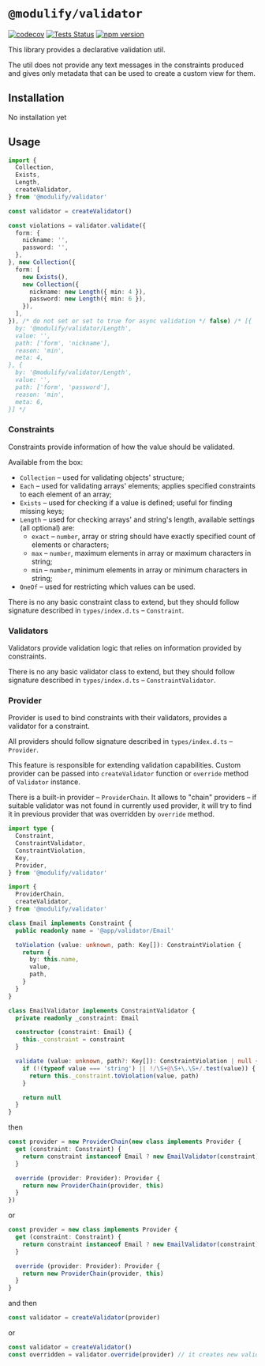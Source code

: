 # `@modulify/validator`

[![codecov](https://codecov.io/gh/modulify/validator/branch/main/graph/badge.svg)](https://codecov.io/gh/modulify/validator)
[![Tests Status](https://github.com/modulify/validator/actions/workflows/tests.yml/badge.svg)](https://github.com/modulify/validator/actions)
[![npm version](https://badge.fury.io/js/%40modulify%2Fvalidator.svg)](https://www.npmjs.com/package/@modulify/validator)


This library provides a declarative validation util.

The util does not provide any text messages in the constraints produced and gives only metadata that can
be used to create a custom view for them.

## Installation

No installation yet

## Usage

```typescript
import {
  Collection,
  Exists,
  Length,
  createValidator,
} from '@modulify/validator'

const validator = createValidator()

const violations = validator.validate({
  form: {
    nickname: '',
    password: '',
  },
}, new Collection({
  form: [
    new Exists(),
    new Collection({
      nickname: new Length({ min: 4 }),
      password: new Length({ min: 6 }),
    }),
  ],
}), /* do not set or set to true for async validation */ false) /* [{
  by: '@modulify/validator/Length',
  value: '',
  path: ['form', 'nickname'],
  reason: 'min',
  meta: 4,
}, {
  by: '@modulify/validator/Length',
  value: '',
  path: ['form', 'password'],
  reason: 'min',
  meta: 6,
}] */
```

### Constraints

Constraints provide information of how the value should be validated.

Available from the box:

* `Collection` &ndash; used for validating objects' structure;
* `Each` &ndash; used for validating arrays' elements; applies specified constraints to each element of an array;
* `Exists` &ndash; used for checking if a value is defined; useful for finding missing keys;
* `Length` &ndash; used for checking arrays' and string's length, available settings (all optional) are:
  * `exact` &ndash; `number`, array or string should have exactly specified count of elements or characters;
  * `max` &ndash; `number`, maximum elements in array or maximum characters in string;
  * `min` &ndash; `number`, minimum elements in array or minimum characters in string;
* `OneOf` &ndash; used for restricting which values can be used.

There is no any basic constraint class to extend, but they should follow signature
described in `types/index.d.ts` &ndash; `Constraint`.

### Validators

Validators provide validation logic that relies on information provided by constraints.

There is no any basic validator class to extend, but they should follow signature
described in `types/index.d.ts` &ndash; `ConstraintValidator`.

### Provider

Provider is used to bind constraints with their validators, provides a validator for a constraint.

All providers should follow signature described in `types/index.d.ts` &ndash; `Provider`.

This feature is responsible for extending validation capabilities. Custom provider can be passed into
`createValidator` function or `override` method of `Validator` instance.

There is a built-in provider &ndash; `ProviderChain`. It allows to "chain" providers &ndash; if
suitable validator was not found in currently used provider, it will try to find it in previous provider that was
overridden by `override` method.

```typescript
import type {
  Constraint,
  ConstraintValidator,
  ConstraintViolation,
  Key,
  Provider,
} from '@modulify/validator'

import {
  ProviderChain,
  createValidator,
} from '@modulify/validator'

class Email implements Constraint {
  public readonly name = '@app/validator/Email'

  toViolation (value: unknown, path: Key[]): ConstraintViolation {
    return {
      by: this.name,
      value,
      path,
    }
  }
}

class EmailValidator implements ConstraintValidator {
  private readonly _constraint: Email

  constructor (constraint: Email) {
    this._constraint = constraint
  }

  validate (value: unknown, path?: Key[]): ConstraintViolation | null {
    if (!(typeof value === 'string') || !/\S+@\S+\.\S+/.test(value)) {
      return this._constraint.toViolation(value, path)
    }

    return null
  }
}
```

then

```typescript
const provider = new ProviderChain(new class implements Provider {
  get (constraint: Constraint) {
    return constraint instanceof Email ? new EmailValidator(constraint) : null
  }

  override (provider: Provider): Provider {
    return new ProviderChain(provider, this)
  }
})
```

or

```typescript
const provider = new class implements Provider {
  get (constraint: Constraint) {
    return constraint instanceof Email ? new EmailValidator(constraint) : null
  }

  override (provider: Provider): Provider {
    return new ProviderChain(provider, this)
  }
}
```

and then

```typescript
const validator = createValidator(provider)
```

or

```typescript
const validator = createValidator()
const overridden = validator.override(provider) // it creates new validator instance, so validator !== overridden
```